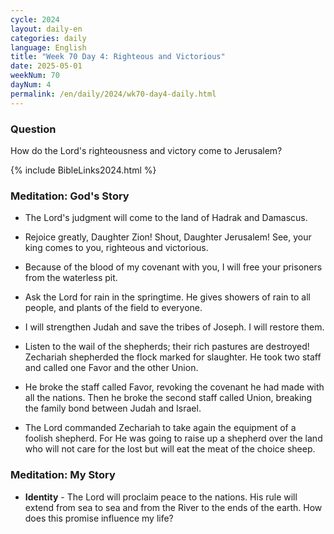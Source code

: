 ```yaml
---
cycle: 2024
layout: daily-en
categories: daily
language: English
title: "Week 70 Day 4: Righteous and Victorious"
date: 2025-05-01
weekNum: 70
dayNum: 4
permalink: /en/daily/2024/wk70-day4-daily.html
---
```


### Question     
How do the Lord's righteousness and victory come to Jerusalem?

{% include BibleLinks2024.html %}

### Meditation: God's Story   
+ The Lord's judgment will come to the land of Hadrak and Damascus. 

+ Rejoice greatly, Daughter Zion! Shout, Daughter Jerusalem! See, your king comes to you, righteous and victorious. 

+ Because of the blood of my covenant with you, I will free your prisoners from the waterless pit. 

+ Ask the Lord for rain in the springtime. He gives showers of rain to all people, and plants of the field to everyone. 

+ I will strengthen Judah and save the tribes of Joseph. I will restore them. 

+ Listen to the wail of the shepherds; their rich pastures are destroyed! Zechariah shepherded the flock marked for slaughter. He took two staff and called one Favor and the other Union. 

+ He broke the staff called Favor, revoking the covenant he had made with all the nations. Then he broke the second staff called Union, breaking the family bond between Judah and Israel. 

+ The Lord commanded Zechariah to take again the equipment of a foolish shepherd. For He was going to raise up a shepherd over the land who will not care for the lost but will eat the meat of the choice sheep. 

### Meditation: My Story   
+ **Identity** - The Lord will proclaim peace to the nations. His rule will extend from sea to sea and from the River to the ends of the earth. How does this promise influence my life? 
